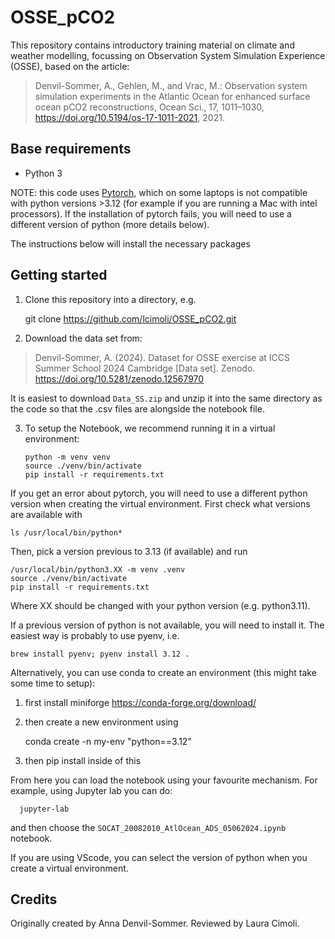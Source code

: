# OSSE_pCO2

This repository contains introductory training material on climate and weather modelling,
focussing on Observation System Simulation Experience (OSSE), based on the article:

> Denvil-Sommer, A., Gehlen, M., and Vrac, M.: Observation system simulation experiments in the Atlantic Ocean for enhanced surface ocean pCO2 reconstructions, Ocean Sci., 17, 1011–1030, https://doi.org/10.5194/os-17-1011-2021, 2021.

## Base requirements

- Python 3

NOTE: this code uses [Pytorch](https://pytorch.org/), which on some laptops is not compatible with python versions >3.12 (for example if you are running a Mac with intel processors). If the installation of pytorch fails, you will need to use a different version of python (more details below).


The instructions below will install the necessary packages

## Getting started

1. Clone this repository into a directory, e.g.

      git clone https://github.com/lcimoli/OSSE_pCO2.git

2. Download the data set from:

> Denvil-Sommer, A. (2024). Dataset for OSSE exercise at ICCS Summer School 2024 Cambridge [Data set]. Zenodo. https://doi.org/10.5281/zenodo.12567970

It is easiest to download `Data_SS.zip` and unzip it into the same directory as the code so that the .csv
files are alongside the notebook file.

3. To setup the Notebook, we recommend running it in a virtual environment:

       python -m venv venv
       source ./venv/bin/activate
       pip install -r requirements.txt
       
If you get an error about pytorch, you will need to use a different python version when creating the virtual environment. First check what versions are available with 
	
	ls /usr/local/bin/python*

Then, pick a version previous to 3.13 (if available) and run
	
	/usr/local/bin/python3.XX -m venv .venv
	source ./venv/bin/activate
	pip install -r requirements.txt

Where XX should be changed with your python version (e.g. python3.11).
	
If a previous version of python is not available, you will need to install it. The easiest way is probably to use pyenv, i.e.

	brew install pyenv; pyenv install 3.12 . 
	
Alternatively, you can use conda to create an environment (this might take some time to setup):
1. first install miniforge https://conda-forge.org/download/
2. then create a new environment using 

	conda create -n my-env "python==3.12"

3. then pip install inside of this




From here you can load the notebook using your favourite mechanism. For example,
using Jupyter lab you can do:

      jupyter-lab

and then choose the `SOCAT_20082010_AtlOcean_ADS_05062024.ipynb` notebook.

If you are using VScode, you can select the version of python when you create a virtual environment.


## Credits

Originally created by Anna Denvil-Sommer. Reviewed by Laura Cimoli.